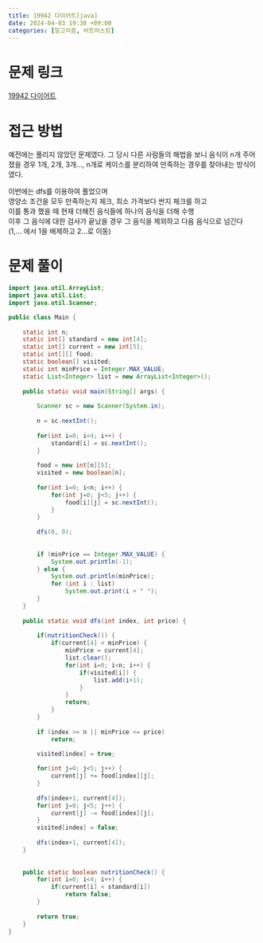 ```yaml
---
title: 19942 다이어트[java]
date: 2024-04-03 19:30 +09:00
categories: [알고리즘, 비트마스킹]
---
```

# 문제 링크
[19942 다이어트](https://www.acmicpc.net/problem/19942)

# 접근 방법
예전에는 풀리지 않았던 문제였다. 그 당시 다른 사람들의 해법을 보니 음식이 n개 주어졌을 경우 1개, 2개, 3개..., n개로 케이스를 분리하여 만족하는 경우를 찾아내는 방식이였다.

이번에는 dfs를 이용하여 풀었으며<br>영양소 조건을 모두 만족하는지 체크, 최소 가격보다 싼지 체크를 하고<br> 이를 통과 했을 때 현재 더해진 음식들에 하나의 음식을 더해 수행<br>이후 그 음식에 대한 검사가 끝났을 경우 그 음식을 제외하고 다음 음식으로 넘긴다<br>(1,... 에서 1을 배제하고 2...로 이동)

# 문제 풀이
```java
import java.util.ArrayList;
import java.util.List;
import java.util.Scanner;

public class Main {
	
	static int n;
	static int[] standard = new int[4];
	static int[] current = new int[5];
	static int[][] food;
	static boolean[] visited;
	static int minPrice = Integer.MAX_VALUE;
	static List<Integer> list = new ArrayList<Integer>();
	
	public static void main(String[] args) {
		
		Scanner sc = new Scanner(System.in);
		
		n = sc.nextInt();
		
		for(int i=0; i<4; i++) {
			standard[i] = sc.nextInt();
		}
		
		food = new int[n][5];
		visited = new boolean[n];
		
		for(int i=0; i<n; i++) {
			for(int j=0; j<5; j++) {
				food[i][j] = sc.nextInt();
			}
		}
		
		dfs(0, 0);
		
		
		if (minPrice == Integer.MAX_VALUE) {
            System.out.println(-1);
        } else {
            System.out.println(minPrice);
            for (int i : list) 
            	System.out.print(i + " ");
        }
	}
	
	public static void dfs(int index, int price) {
		
		if(nutritionCheck()) {
			if(current[4] < minPrice) {
				minPrice = current[4];
				list.clear();
				for(int i=0; i<n; i++) {
					if(visited[i]) {
						list.add(i+1);
					}
				}
				return;
			}
		}
		
		if (index >= n || minPrice <= price) 
			return;

		visited[index] = true;
		
		for(int j=0; j<5; j++) {
			current[j] += food[index][j];
		}
		
		dfs(index+1, current[4]);
		for(int j=0; j<5; j++) {
			current[j] -= food[index][j];
		}
		visited[index] = false;
		
		dfs(index+1, current[4]);
	}
	
	
	public static boolean nutritionCheck() {
		for(int i=0; i<4; i++) {
			if(current[i] < standard[i])
				return false;
		}
		
		return true;
	}
}

```
